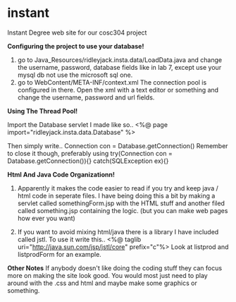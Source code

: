 # instant
Instant Degree web site for our cosc304 project

**Configuring the project to use your database!**
1) go to Java_Resources/ridleyjack.insta.data/LoadData.java and change the username, password, database fields like in lab 7, except
  use your mysql db not use the microsoft sql one.
2) go to WebContent/META-INF/context.xml The connection pool is configured in there. Open the xml with a text editor or something and change
the username, password and url fields.

**Using The Thread Pool!**

Import the Database servlet I  made like so..
<%@ page import="ridleyjack.insta.data.Database" %> 

Then simply write..
Connection con = Database.getConnection()
Remember to close it though, preferably using try(Connection con = Database.getConnection()){} catch(SQLException ex){}

**Html And Java Code Organizationn!**
1) Apparently it makes the code easier to read if you try and keep java / html code in seperate files.
I have being doing this a bit by making a servlet called somethingForm.jsp with the HTML stuff and another filed called 
something.jsp containing the logic. (but you can make web pages how ever you want)

2) If you want to avoid mixing html/java there is a library I have included called jstl.
To use it write this..
<%@ taglib uri="http://java.sun.com/jsp/jstl/core" prefix="c"%>
Look at listprod and listprodForm for an example.

**Other Notes**
If anybody doesn't like doing the coding stuff they can focus more on making the site look good. You would most just need
to play around with the .css and html and maybe make some graphics or something.
